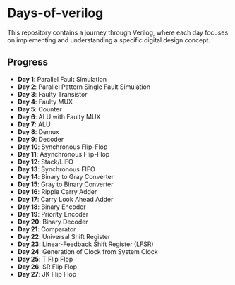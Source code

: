 # Days-of-verilog

This repository contains a journey through Verilog, where each day focuses on implementing and understanding a specific digital design concept.

## Progress

- **Day 1**: Parallel Fault Simulation  
- **Day 2**: Parallel Pattern Single Fault Simulation  
- **Day 3**: Faulty Transistor  
- **Day 4**: Faulty MUX  
- **Day 5**: Counter  
- **Day 6**: ALU with Faulty MUX  
- **Day 7**: ALU  
- **Day 8**: Demux  
- **Day 9**: Decoder  
- **Day 10**: Synchronous Flip-Flop  
- **Day 11**: Asynchronous Flip-Flop 
- **Day 12**: Stack/LIFO
- **Day 13**: Synchronous FIFO
- **Day 14**: Binary to Gray Converter
- **Day 15**: Gray to Binary Converter
- **Day 16**: Ripple Carry Adder
- **Day 17**: Carry Look Ahead Adder
- **Day 18**: Binary Encoder
- **Day 19**: Priority Encoder
- **Day 20**: Binary Decoder
- **Day 21**: Comparator
- **Day 22**: Universal Shift Register
- **Day 23**: Linear-Feedback Shift Register (LFSR)
- **Day 24**: Generation of Clock from System Clock
- **Day 25**: T Flip Flop
- **Day 26**: SR Flip Flop
- **Day 27**: JK Flip Flop